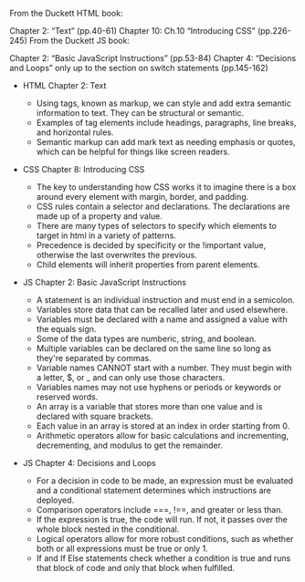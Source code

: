 From the Duckett HTML book:

Chapter 2: “Text” (pp.40-61)
Chapter 10: Ch.10 “Introducing CSS” (pp.226-245)
From the Duckett JS book:

Chapter 2: “Basic JavaScript Instructions” (pp.53-84)
Chapter 4: “Decisions and Loops” only up to the section on switch statements (pp.145-162)

* HTML Chapter 2: Text
  * Using tags, known as markup, we can style and add extra semantic information to text. They can be structural or semantic.
  * Examples of tag elements include headings, paragraphs, line breaks, and horizontal rules.
  * Semantic markup can add mark text as needing emphasis or quotes, which can be helpful for things like screen readers.

* CSS Chapter 8: Introducing CSS
  * The key to understanding how CSS works it to imagine there is a box around every element with margin, border, and padding.
  * CSS rules contain a selector and declarations. The declarations are made up of a property and value.
  * There are many types of selectors to specify which elements to target in html in a variety of patterns.
  * Precedence is decided by specificity or the !important value, otherwise the last overwrites the previous.
  * Child elements will inherit properties from parent elements.

* JS Chapter 2: Basic JavaScript Instructions
  * A statement is an individual instruction and must end in a semicolon.
  * Variables store data that can be recalled later and used elsewhere.
  * Variables must be declared with a name and assigned a value with the equals sign.
  * Some of the data types are numberic, string, and boolean.
  * Multiple variables can be declared on the same line so long as they're separated by commas.
  * Variable names CANNOT start with a number. They must begin with a letter, $, or _ and can only use those characters.
  * Variables names may not use hyphens or periods or keywords or reserved words.
  * An array is a variable that stores more than one value and is declared with square brackets.
  * Each value in an array is stored at an index in order starting from 0.
  * Arithmetic operators allow for basic calculations and incrementing, decrementing, and modulus to get the remainder.

* JS Chapter 4: Decisions and Loops
  * For a decision in code to be made, an expression must be evaluated and a conditional statement determines which instructions are deployed.
  * Comparison operators include ===, !==, and greater or less than.
  * If the expression is true, the code will run. If not, it passes over the whole block nested in the conditional.
  * Logical operators allow for more robust conditions, such as whether both or all expressions must be true or only 1.
  * If and If Else statements check whether a condition is true and runs that block of code and only that block when fulfilled.